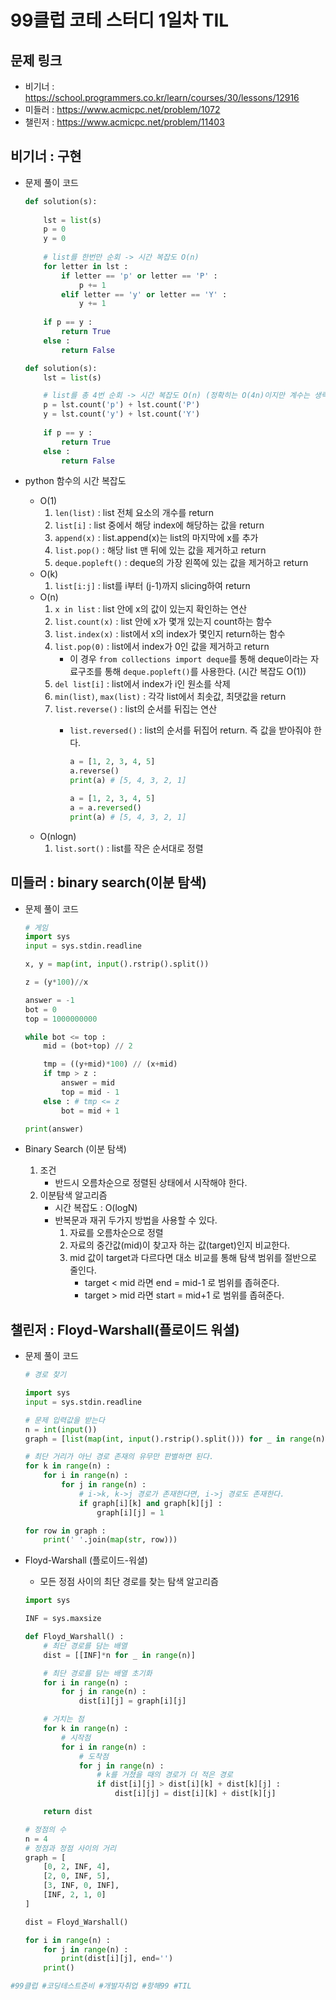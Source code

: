 # 99클럽 코테 스터디 1일차 TIL

## 문제 링크
* 비기너 : https://school.programmers.co.kr/learn/courses/30/lessons/12916
* 미들러 : https://www.acmicpc.net/problem/1072
* 챌린저 : https://www.acmicpc.net/problem/11403

## 비기너 : 구현

* 문제 풀이 코드

    ```python
    def solution(s):
        
        lst = list(s)
        p = 0
        y = 0
        
        # list를 한번만 순회 -> 시간 복잡도 O(n)
        for letter in lst :
            if letter == 'p' or letter == 'P' :
                p += 1
            elif letter == 'y' or letter == 'Y' :
                y += 1
        
        if p == y :
            return True
        else :
            return False
    ```
    ```python
    def solution(s):
        lst = list(s)

        # list를 총 4번 순회 -> 시간 복잡도 O(n) (정확히는 O(4n)이지만 계수는 생략)
        p = lst.count('p') + lst.count('P')
        y = lst.count('y') + lst.count('Y')
        
        if p == y :
            return True
        else :
            return False
    ```

* python 함수의 시간 복잡도
    * O(1)
        1. `len(list)` : list 전체 요소의 개수를 return
        2. `list[i]` : list 중에서 해당 index에 해당하는 값을 return
        3. `append(x)` : list.append(x)는 list의 마지막에 x를 추가
        4. `list.pop()` : 해당 list 맨 뒤에 있는 값을 제거하고 return
        5. `deque.popleft()` : deque의 가장 왼쪽에 있는 값을 제거하고 return
    * O(k)
        1. `list[i:j]` : list를 i부터 (j-1)까지 slicing하여 return
    * O(n)
        1. `x in list` : list 안에 x의 값이 있는지 확인하는 연산
        2. `list.count(x)` : list 안에 x가 몇개 있는지 count하는 함수
        3. `list.index(x)` : list에서 x의 index가 몇인지 return하는 함수
        4. `list.pop(0)` : list에서 index가 0인 값을 제거하고 return
            * 이 경우 `from collections import deque`를 통해 deque이라는 자료구조를 통해 `deque.popleft()`를 사용한다. (시간 복잡도 O(1))
        5. `del list[i]` : list에서 index가 i인 원소를 삭제
        6. `min(list)`, `max(list)` : 각각 list에서 최솟값, 최댓값을 return
        7. `list.reverse()` : list의 순서를 뒤집는 연산
            * `list.reversed()` : list의 순서를 뒤집어 return. 즉 값을 받아줘야 한다.

                ```python
                a = [1, 2, 3, 4, 5]
                a.reverse()
                print(a) # [5, 4, 3, 2, 1]

                a = [1, 2, 3, 4, 5]
                a = a.reversed()
                print(a) # [5, 4, 3, 2, 1]
                ```
    * O(nlogn)
        1. `list.sort()` : list를 작은 순서대로 정렬



## 미들러 : binary search(이분 탐색)

* 문제 풀이 코드

    ```python
    # 게임
    import sys
    input = sys.stdin.readline

    x, y = map(int, input().rstrip().split())

    z = (y*100)//x

    answer = -1
    bot = 0
    top = 1000000000

    while bot <= top :
        mid = (bot+top) // 2

        tmp = ((y+mid)*100) // (x+mid)
        if tmp > z :
            answer = mid
            top = mid - 1
        else : # tmp <= z
            bot = mid + 1

    print(answer)
    ```

* Binary Search (이분 탐색)
    1. 조건
        * 반드시 오름차순으로 정렬된 상태에서 시작해야 한다.
    2. 이분탐색 알고리즘
        * 시간 복잡도 : O(logN)
        * 반복문과 재귀 두가지 방법을 사용할 수 있다.
            1. 자료를 오름차순으로 정렬
            2. 자료의 중간값(mid)이 찾고자 하는 값(target)인지 비교한다.
            3. mid 값이 target과 다르다면 대소 비교를 통해 탐색 범위를 절반으로 줄인다.
                - target < mid 라면 end = mid-1 로 범위를 좁혀준다.
                - target > mid 라면 start = mid+1 로 범위를 좁혀준다.



## 챌린저 : Floyd-Warshall(플로이드 워셜)

* 문제 풀이 코드

    ```python
    # 경로 찾기

    import sys
    input = sys.stdin.readline

    # 문제 입력값을 받는다
    n = int(input())
    graph = [list(map(int, input().rstrip().split())) for _ in range(n)]

    # 최단 거리가 아닌 경로 존재의 유무만 판별하면 된다.
    for k in range(n) :
        for i in range(n) :
            for j in range(n) :
                # i->k, k->j 경로가 존재한다면, i->j 경로도 존재한다.
                if graph[i][k] and graph[k][j] :
                    graph[i][j] = 1

    for row in graph :
        print(' '.join(map(str, row)))
    ```

* Floyd-Warshall (플로이드-워셜)
    * 모든 정점 사이의 최단 경로를 찾는 탐색 알고리즘

    ```python
    import sys
    
    INF = sys.maxsize

    def Floyd_Warshall() :
        # 최단 경로를 담는 배열
        dist = [[INF]*n for _ in range(n)]

        # 최단 경로를 담는 배열 초기화
        for i in range(n) :
            for j in range(n) :
                dist[i][j] = graph[i][j]

        # 거치는 점
        for k in range(n) :
            # 시작점
            for i in range(n) :
                # 도착점
                for j in range(n) :
                    # k를 거쳤을 때의 경로가 더 적은 경로
                    if dist[i][j] > dist[i][k] + dist[k][j] :
                        dist[i][j] = dist[i][k] + dist[k][j]

        return dist

    # 정점의 수
    n = 4
    # 정점과 정점 사이의 거리
    graph = [
        [0, 2, INF, 4],
        [2, 0, INF, 5],
        [3, INF, 0, INF],
        [INF, 2, 1, 0]
    ]

    dist = Floyd_Warshall()

    for i in range(n) :
        for j in range(n) :
            print(dist[i][j], end='')
        print()
    ```

```python
#99클럽 #코딩테스트준비 #개발자취업 #항해99 #TIL
```